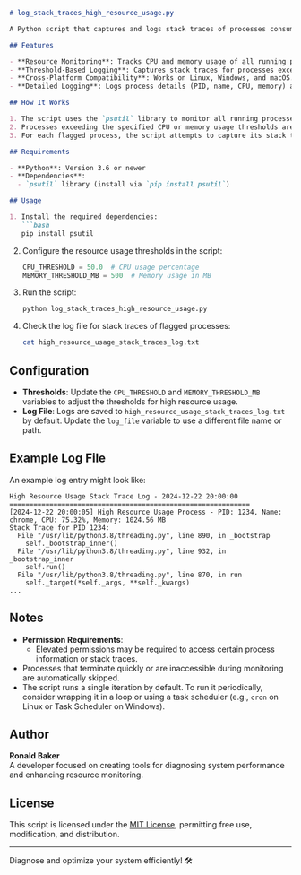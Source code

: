 ```markdown
# log_stack_traces_high_resource_usage.py

A Python script that captures and logs stack traces of processes consuming excessive resources (CPU or memory). This tool is ideal for diagnosing performance bottlenecks and identifying resource-intensive processes.

## Features

- **Resource Monitoring**: Tracks CPU and memory usage of all running processes.
- **Threshold-Based Logging**: Captures stack traces for processes exceeding customizable CPU or memory thresholds.
- **Cross-Platform Compatibility**: Works on Linux, Windows, and macOS.
- **Detailed Logging**: Logs process details (PID, name, CPU, memory) along with stack traces.

## How It Works

1. The script uses the `psutil` library to monitor all running processes for resource usage.
2. Processes exceeding the specified CPU or memory usage thresholds are flagged.
3. For each flagged process, the script attempts to capture its stack trace and logs the information to a file.

## Requirements

- **Python**: Version 3.6 or newer
- **Dependencies**:
  - `psutil` library (install via `pip install psutil`)

## Usage

1. Install the required dependencies:
   ```bash
   pip install psutil
   ```

2. Configure the resource usage thresholds in the script:
   ```python
   CPU_THRESHOLD = 50.0  # CPU usage percentage
   MEMORY_THRESHOLD_MB = 500  # Memory usage in MB
   ```

3. Run the script:
   ```bash
   python log_stack_traces_high_resource_usage.py
   ```

4. Check the log file for stack traces of flagged processes:
   ```bash
   cat high_resource_usage_stack_traces_log.txt
   ```

## Configuration

- **Thresholds**: Update the `CPU_THRESHOLD` and `MEMORY_THRESHOLD_MB` variables to adjust the thresholds for high resource usage.
- **Log File**: Logs are saved to `high_resource_usage_stack_traces_log.txt` by default. Update the `log_file` variable to use a different file name or path.

## Example Log File

An example log entry might look like:

```
High Resource Usage Stack Trace Log - 2024-12-22 20:00:00
============================================================
[2024-12-22 20:00:05] High Resource Usage Process - PID: 1234, Name: chrome, CPU: 75.32%, Memory: 1024.56 MB
Stack Trace for PID 1234:
  File "/usr/lib/python3.8/threading.py", line 890, in _bootstrap
    self._bootstrap_inner()
  File "/usr/lib/python3.8/threading.py", line 932, in _bootstrap_inner
    self.run()
  File "/usr/lib/python3.8/threading.py", line 870, in run
    self._target(*self._args, **self._kwargs)
...
```

## Notes

- **Permission Requirements**:
  - Elevated permissions may be required to access certain process information or stack traces.
- Processes that terminate quickly or are inaccessible during monitoring are automatically skipped.
- The script runs a single iteration by default. To run it periodically, consider wrapping it in a loop or using a task scheduler (e.g., `cron` on Linux or Task Scheduler on Windows).

## Author

**Ronald Baker**  
A developer focused on creating tools for diagnosing system performance and enhancing resource monitoring.

## License

This script is licensed under the [MIT License](LICENSE), permitting free use, modification, and distribution.

---

Diagnose and optimize your system efficiently! 🛠️
```